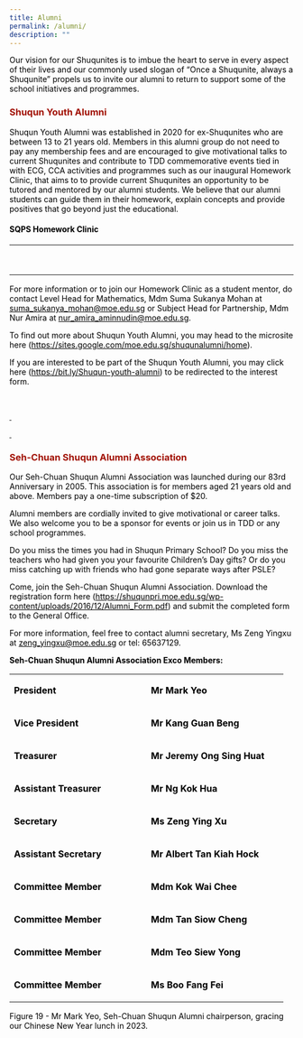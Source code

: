 ```yaml
---
title: Alumni
permalink: /alumni/
description: ""
---
```

<p><span style="color: #000000;">Our vision for our Shuqunites is to imbue the heart to serve in every aspect of their lives and our commonly used slogan of &ldquo;Once a Shuqunite, always a Shuqunite&rdquo; propels us to invite our alumni to return to support some of the school initiatives and programmes.</span></p>
<h3><span style="color: #a11104;"><strong>Shuqun Youth Alumni</strong></span></h3>
<p><span style="color: #000000;">Shuqun Youth Alumni was established in 2020 for ex-Shuqunites who are between 13 to 21 years old. Members in this alumni group do not need to pay any membership fees and are encouraged to give motivational talks to current Shuqunites and contribute to TDD commemorative events tied in with ECG, CCA activities and programmes such as our inaugural Homework Clinic, that aims to to provide current Shuqunites an opportunity to be tutored and mentored by our alumni students. We believe that our alumni students can guide them in their homework, explain concepts and provide positives that go beyond just the educational.</span></p>
<h4><span style="color: #000000;"><strong>SQPS Homework Clinic</strong></span></h4>
<table>
<tbody>
<tr>
<td width="288">&nbsp;</td>
<td width="288">&nbsp;</td>
</tr>
<tr>
<td width="288">&nbsp;</td>
<td width="288">&nbsp;</td>
</tr>
</tbody>
</table>
<p><span style="color: #000000;">For more information or to join our Homework Clinic as a student mentor, do contact Level Head for Mathematics, Mdm Suma Sukanya Mohan at <a style="color: #000000;" href="mailto:suma_sukanya_mohan@moe.edu.sg">suma_sukanya_mohan@moe.edu.sg</a> or Subject Head for Partnership, Mdm Nur Amira at <a style="color: #000000;" href="mailto:nur_amira_aminnudin@moe.edu.sg">nur_amira_aminnudin@moe.edu.sg</a>.</span></p>
<p><span style="color: #000000;">To find out more about Shuqun Youth Alumni, you may head to the microsite here (<a style="color: #000000;" href="https://sites.google.com/moe.edu.sg/shuqunalumni/home">https://sites.google.com/moe.edu.sg/shuqunalumni/home</a>).</span></p>
<p><span style="color: #000000;">If you are interested to be part of the Shuqun Youth Alumni, you may click here (<a style="color: #000000;" href="https://bit.ly/Shuqun-youth-alumni">https://bit.ly/Shuqun-youth-alumni</a>) to be redirected to the interest form.</span></p>
<p>&nbsp;</p>
<p><span style="color: #000000;"><strong><u>&nbsp;</u></strong></span></p>
<p><span style="color: #000000;"><strong><u>&nbsp;</u></strong></span></p>
<h3><span style="color: #a11104;"><strong>Seh-Chuan Shuqun Alumni Association</strong></span></h3>
<p><span style="color: #000000;">Our Seh-Chuan Shuqun Alumni Association was launched during our 83rd Anniversary in 2005. This association is for members aged 21 years old and above. Members pay a one-time subscription of $20.</span></p>
<p><span style="color: #000000;">Alumni members are cordially invited to give motivational or career talks. We also welcome you to be a sponsor for events or join us in TDD or any school programmes.</span></p>
<p><span style="color: #000000;">Do you miss the times you had in Shuqun Primary School? Do you miss the teachers who had given you your favourite Children&rsquo;s Day gifts? Or do you miss catching up with friends who had gone separate ways after PSLE?</span></p>
<p><span style="color: #000000;">Come, join the Seh-Chuan Shuqun Alumni Association. Download the registration form here (<a style="color: #000000;" href="https://shuqunpri.moe.edu.sg/wp-content/uploads/2016/12/Alumni_Form.pdf">https://shuqunpri.moe.edu.sg/wp-content/uploads/2016/12/Alumni_Form.pdf</a>) and submit the completed form to the General Office.</span></p>
<p><span style="color: #000000;">For more information, feel free to contact alumni secretary, Ms Zeng Yingxu at <a style="color: #000000;" href="mailto:zeng_yingxu@moe.edu.sg">zeng_yingxu@moe.edu.sg</a> or tel: 65637129.</span></p>
<p><span style="color: #000000;"><strong>Seh-Chuan Shuqun Alumni Association&nbsp;Exco Members:</strong></span></p>
<table width="454">
<tbody>
<tr>
<td width="227">
<p><span style="color: #000000;"><strong>President</strong></span></p>
</td>
<td width="227">
<p><span style="color: #000000;"><strong>Mr Mark Yeo</strong></span></p>
</td>
</tr>
<tr>
<td width="227">
<p><span style="color: #000000;"><strong>Vice President</strong></span></p>
</td>
<td width="227">
<p><span style="color: #000000;"><strong>Mr Kang Guan Beng</strong></span></p>
</td>
</tr>
<tr>
<td width="227">
<p><span style="color: #000000;"><strong>Treasurer</strong></span></p>
</td>
<td width="227">
<p><span style="color: #000000;"><strong>Mr Jeremy Ong Sing Huat</strong></span></p>
</td>
</tr>
<tr>
<td width="227">
<p><span style="color: #000000;"><strong>Assistant Treasurer</strong></span></p>
</td>
<td width="227">
<p><span style="color: #000000;"><strong>Mr Ng Kok Hua</strong></span></p>
</td>
</tr>
<tr>
<td width="227">
<p><span style="color: #000000;"><strong>Secretary</strong></span></p>
</td>
<td width="227">
<p><span style="color: #000000;"><strong>Ms Zeng Ying Xu</strong></span></p>
</td>
</tr>
<tr>
<td width="227">
<p><span style="color: #000000;"><strong>Assistant Secretary</strong></span></p>
</td>
<td width="227">
<p><span style="color: #000000;"><strong>Mr Albert Tan Kiah Hock</strong></span></p>
</td>
</tr>
<tr>
<td width="227">
<p><span style="color: #000000;"><strong>Committee Member</strong></span></p>
</td>
<td width="227">
<p><span style="color: #000000;"><strong>Mdm Kok Wai Chee</strong></span></p>
</td>
</tr>
<tr>
<td width="227">
<p><span style="color: #000000;"><strong>Committee Member</strong></span></p>
</td>
<td width="227">
<p><span style="color: #000000;"><strong>Mdm Tan Siow Cheng</strong></span></p>
</td>
</tr>
<tr>
<td width="227">
<p><span style="color: #000000;"><strong>Committee Member</strong></span></p>
</td>
<td width="227">
<p><span style="color: #000000;"><strong>Mdm Teo Siew Yong</strong></span></p>
</td>
</tr>
<tr>
<td width="227">
<p><span style="color: #000000;"><strong>Committee Member</strong></span></p>
</td>
<td width="227">
<p><span style="color: #000000;"><strong>Ms Boo Fang Fei</strong></span></p>
</td>
</tr>
</tbody>
</table>
<p><span style="color: #000000;">Figure 19 - Mr Mark Yeo, Seh-Chuan Shuqun Alumni chairperson, gracing our Chinese New Year lunch in 2023.</span></p>